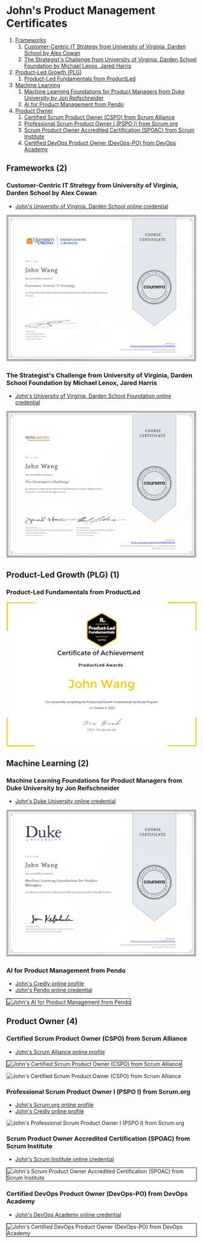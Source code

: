 # John's Product Management Certificates
1. [Frameworks](#frameworks-2)
    1. [Customer-Centric IT Strategy from University of Virginia, Darden School by Alex Cowan](#customer-centric-it-strategy-from-university-of-virginia-darden-school-by-alex-cowan)
    1. [The Strategist's Challenge from University of Virginia, Darden School Foundation by Michael Lenox, Jared Harris](#the-strategists-challenge-from-university-of-virginia-darden-school-foundation-by-michael-lenox-jared-harris)
1. [Product-Led Growth (PLG)](#product-led-growth-plg-1)
    1. [Product-Led Fundamentals from ProductLed](#product-led-fundamentals-from-productled)
1. [Machine Learning](#machine-learning-2)
    1. [Machine Learning Foundations for Product Managers from Duke University by Jon Reifschneider](#machine-learning-foundations-for-product-managers-from-duke-university-by-jon-reifschneider)
    1. [AI for Product Management from Pendo](#ai-for-product-management-from-pendo)
1. [Product Owner](#product-owner-4)
    1. [Certified Scrum Product Owner (CSPO) from Scrum Alliance](#certified-scrum-product-owner-cspo-from-scrum-alliance)
    1. [Professional Scrum Product Owner I (PSPO I) from Scrum.org](#professional-scrum-product-owner-i-pspo-i-from-scrumorg)
    1. [Scrum Product Owner Accredited Certification (SPOAC) from Scrum Institute](#scrum-product-owner-accredited-certification-spoac-from-scrum-institute)
    1. [Certified DevOps Product Owner (DevOps-PO) from DevOps Academy](#certified-devops-product-owner-devops-po-from-devops-academy)
## Frameworks (2)
### Customer-Centric IT Strategy from University of Virginia, Darden School by Alex Cowan
* [John's University of Virginia, Darden School online credential](https://coursera.org/verify/JU7THK93NFN3)

![John's Customer-Centric IT Strategy from University of Virginia, Darden School by Alex Cowan](cert_design-thinking_customer-centric-it_uvadarden-alex-cowan_cert-JU7THK93NFN3_2024-02-27.png)

### The Strategist's Challenge from University of Virginia, Darden School Foundation by Michael Lenox, Jared Harris
* [John's University of Virginia, Darden School Foundation online credential](https://coursera.org/verify/TRF84QSBXV2S)

![John's The Strategist's Challenge from University of Virginia, Darden School Foundation by Michael Lenox, Jared Harris](cert_strategy_strategists-challenge_uvadarden_cert-TRF84QSBXV2S_2024-03-04.png)

## Product-Led Growth (PLG) (1)
### Product-Led Fundamentals from ProductLed

![John's Product-Led Fundamentals from ProductLed](cert_product_plg_productled_product-led-growth-fundamentals_2022-10-08_date.png)

## Machine Learning (2)
### Machine Learning Foundations for Product Managers from Duke University by Jon Reifschneider
* [John's Duke University online credential](https://coursera.org/verify/NCRF8YSUYLSB)

![John's Machine Learning Foundations for Product Managers from Duke University by Jon Reifschneider](cert_machine-learning_duke_machine-learning-foundations-for-product-managers_2024_01-27_cert-NCRF8YSUYLSB.png)

### AI for Product Management from Pendo
* [John's Credly online profile](https://www.credly.com/users/grokify/)
* [John's Pendo online credential](https://www.credly.com/badges/64f1712e-652a-4f49-b392-209f420f5b38)

<img src="../cert_product_ai_pendo_ai-product-management_2024-01-02_avatar.png" alt="John's AI for Product Management from Pendo" style="border:1px solid #000000" />

## Product Owner (4)
### Certified Scrum Product Owner (CSPO) from Scrum Alliance
* [John's Scrum Alliance online profile](https://www.scrumalliance.org/community/profile/jwang96)

<img src="../cert_scrum_product-owner_scrumalliance_certified-scrum-product-owner--cspo_2025-09-04.png" alt="John's Certified Scrum Product Owner (CSPO) from Scrum Alliance" style="border:1px solid #000000" />

![John's Certified Scrum Product Owner (CSPO) from Scrum Alliance](cert_scrum_product-owner_scrumalliance_certified-scrum-product-owner--cspo_2012-12-07_trim.png)

### Professional Scrum Product Owner I (PSPO I) from Scrum.org
* [John's Scrum.org online profile](https://www.scrum.org/user/16066/)
* [John's Credly online profile](https://www.credly.com/users/grokify/)

![John's Professional Scrum Product Owner I (PSPO I) from Scrum.org](cert_scrum_product-owner_scrum-org_professional-scrum-product-owner-i--pspo-i_2023-09-14.png)

### Scrum Product Owner Accredited Certification (SPOAC) from Scrum Institute
* [John's Scrum Institute online credential](https://www.scrum-institute.org/badges/79982314947061)

<img src="../cert_scrum_product-owner_scrum-institute_scrum-master-product-owner-accredited-certification--spoac__23-10-27_cert-79982314947061.png" alt="John's Scrum Product Owner Accredited Certification (SPOAC) from Scrum Institute" style="border:1px solid #000000" />

### Certified DevOps Product Owner (DevOps-PO) from DevOps Academy
* [John's DevOps Academy online credential](https://www.devops-certification.org/badges/36722377107944)

<img src="../cert_devops_po_devops-cert-org_devops-po_2023-10-01_36722377107944.png" alt="John's Certified DevOps Product Owner (DevOps-PO) from DevOps Academy" style="border:1px solid #000000" />

